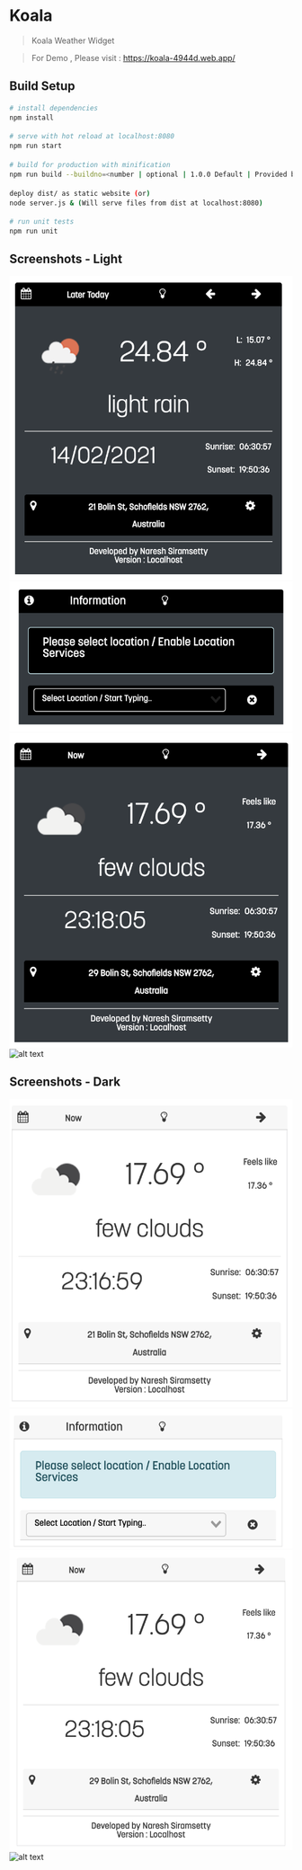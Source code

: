 # Koala

> Koala Weather Widget

> For Demo , Please visit : https://koala-4944d.web.app/

## Build Setup

``` bash
# install dependencies
npm install

# serve with hot reload at localhost:8080
npm run start

# build for production with minification
npm run build --buildno=<number | optional | 1.0.0 Default | Provided by Bamboo or Jenkins>

deploy dist/ as static website (or)
node server.js & (Will serve files from dist at localhost:8080)

# run unit tests
npm run unit
```
## Screenshots - Light

![alt text](https://github.com/nsiramsetty/koala-weather-widget/blob/main/screenshots/dark-tablet-1.png?raw=true)
![alt text](https://github.com/nsiramsetty/koala-weather-widget/blob/main/screenshots/dark-tablet-2.png?raw=true)
![alt text](https://github.com/nsiramsetty/koala-weather-widget/blob/main/screenshots/dark-tablet-3.png?raw=true)
![alt text](https://github.com/nsiramsetty/koala-weather-widget/blob/main/screenshots/dark-mobile-1.png?raw=true)

## Screenshots - Dark

![alt text](https://github.com/nsiramsetty/koala-weather-widget/blob/main/screenshots/light-tablet-1.png?raw=true)
![alt text](https://github.com/nsiramsetty/koala-weather-widget/blob/main/screenshots/light-tablet-2.png?raw=true)
![alt text](https://github.com/nsiramsetty/koala-weather-widget/blob/main/screenshots/light-tablet-3.png?raw=true)
![alt text](https://github.com/nsiramsetty/koala-weather-widget/blob/main/screenshots/light-mobile-1.png?raw=true)

